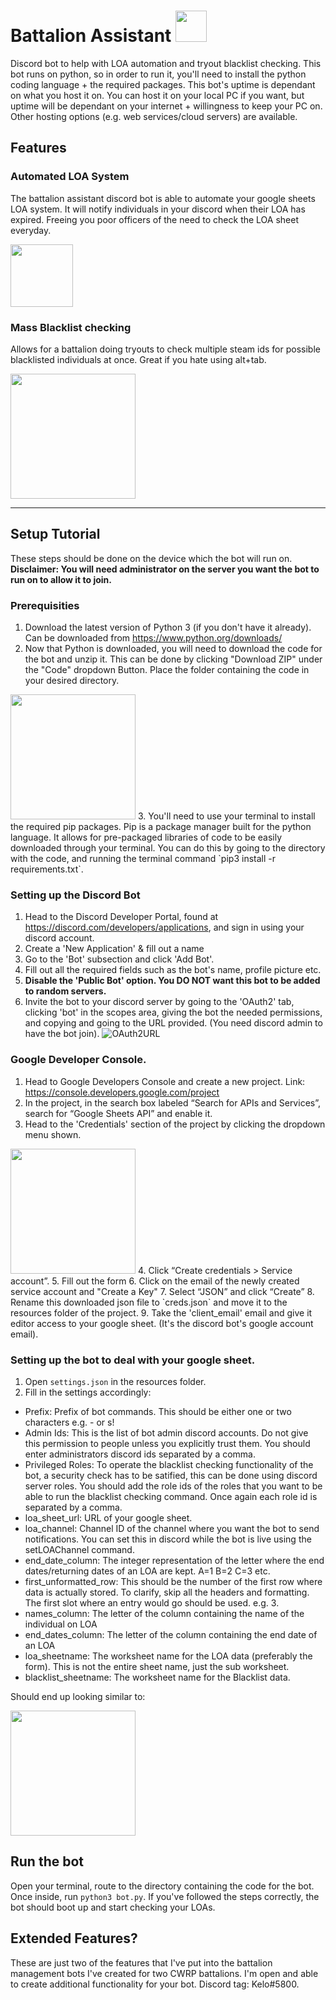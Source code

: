 #  Battalion Assistant <img src="https://user-images.githubusercontent.com/32295800/104533495-69d28c80-560a-11eb-92a0-9023d0665d68.png" height="50"/>
Discord bot to help with LOA automation and tryout blacklist checking.
This bot runs on python, so in order to run it, you'll need to install the python coding language + the required packages.
This bot's uptime is dependant on what you host it on. You can host it on your local PC if you want, but uptime will be dependant on your internet + willingness to keep your PC on. Other hosting options (e.g. web services/cloud servers) are available.

## Features
### Automated LOA System
The battalion assistant discord bot is able to automate your google sheets LOA system. It will notify individuals in your discord when their LOA has expired. Freeing you poor officers of the need to check the LOA sheet everyday.

<img src="https://user-images.githubusercontent.com/32295800/104526129-99c56400-55f9-11eb-95bd-d7254270b8f2.png" height="100" />


### Mass Blacklist checking
Allows for a battalion doing tryouts to check multiple steam ids for possible blacklisted individuals at once. Great if you hate using alt+tab. 

<img src="https://user-images.githubusercontent.com/32295800/104526068-7d292c00-55f9-11eb-920f-3cfbf6464668.png" height="200" />

---
## Setup Tutorial
These steps should be done on the device which the bot will run on. 
**Disclaimer: You will need administrator on the server you want the bot to run on to allow it to join.**

### Prerequisities
1. Download the latest version of Python 3 (if you don't have it already). Can be downloaded from https://www.python.org/downloads/
2. Now that Python is downloaded, you will need to download the code for the bot and unzip it. This can be done by clicking "Download ZIP" under the "Code" dropdown Button. Place the folder containing the code in your desired directory.
<img src="https://user-images.githubusercontent.com/32295800/104519316-291a4980-55f1-11eb-826f-716031810f63.png" height="200" />
3. You'll need to use your terminal to install the required pip packages. Pip is a package manager built for the python language. It allows for pre-packaged libraries of code to be easily downloaded through your terminal. You can do this by going to the directory with the code, and running the terminal command `pip3 install -r requirements.txt`.

### Setting up the Discord Bot
1. Head to the Discord Developer Portal, found at https://discord.com/developers/applications, and sign in using your discord account.
2. Create a 'New Application' & fill out a name
3. Go to the 'Bot' subsection and click 'Add Bot'.
4. Fill out all the required fields such as the bot's name, profile picture etc.
5. **Disable the 'Public Bot' option. You DO NOT want this bot to be added to random servers.**
6. Invite the bot to your discord server by going to the 'OAuth2' tab, clicking 'bot' in the scopes area, giving the bot the needed permissions, and copying and going to the URL provided. (You need discord admin to have the bot join).
![OAuth2URL](https://user-images.githubusercontent.com/32295800/104520624-4fd97f80-55f3-11eb-86d1-2a43664f3cb2.png)

### Google Developer Console.
1. Head to Google Developers Console and create a new project. Link: https://console.developers.google.com/project
2. In the project, in the search box labeled “Search for APIs and Services”, search for “Google Sheets API” and enable it.
3. Head to the 'Credentials' section of the project by clicking the dropdown menu shown.
<img src="https://user-images.githubusercontent.com/32295800/104520889-cbd3c780-55f3-11eb-8149-9b58bc3188da.png" height="200" />
4. Click “Create credentials > Service account”.
5. Fill out the form
6. Click on the email of the newly created service account and "Create a Key"
7. Select “JSON” and click “Create”
8. Rename this downloaded json file to `creds.json` and move it to the resources folder of the project.
9. Take the 'client_email' email and give it editor access to your google sheet. (It's the discord bot's google account email). 

### Setting up the bot to deal with your google sheet.
1. Open `settings.json` in the resources folder.
2. Fill in the settings accordingly:
- Prefix: Prefix of bot commands. This should be either one or two characters e.g. - or s!
- Admin Ids: This is the list of bot admin discord accounts. Do not give this permission to people unless you explicitly trust them. You should enter administrators discord ids separated by a comma.
- Privileged Roles: To operate the blacklist checking functionality of the bot, a security check has to be satified, this can be done using discord server roles. You should add the role ids of the roles that you want to be able to run the blacklist checking command. Once again each role id is separated by a comma.
- loa_sheet_url: URL of your google sheet.
- loa_channel: Channel ID of the channel where you want the bot to send notifications. You can set this in discord while the bot is live using the setLOAChannel command.
- end_date_column: The integer representation of the letter where the end dates/returning dates of an LOA are kept. A=1 B=2 C=3 etc.
- first_unformatted_row: This should be the number of the first row where data is actually stored. To clarify, skip all the headers and formatting. The first slot where an entry would go should be used. e.g. 3.
- names_column: The letter of the column containing the name of the individual on LOA
- end_dates_column: The letter of the column containing the end date of an LOA
- loa_sheetname: The worksheet name for the LOA data (preferably the form). This is not the entire sheet name, just the sub worksheet.
- blacklist_sheetname: The worksheet name for the Blacklist data.

Should end up looking similar to:

<img src="https://user-images.githubusercontent.com/32295800/104526327-ff195500-55f9-11eb-933f-496f8dfa660d.png" height="200" />


## Run the bot
Open your terminal, route to the directory containing the code for the bot. Once inside, run `python3 bot.py`. If you've followed the steps correctly, the bot should boot up and start checking your LOAs.

## Extended Features?
These are just two of the features that I've put into the battalion management bots I've created for two CWRP battalions. I'm open and able to create additional functionality for your bot. Discord tag: Kelo#5800.

